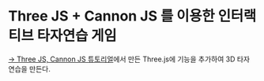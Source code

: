 # Three JS + Cannon JS 를 이용한 인터랙티브 타자연습 게임

[-> Three JS, Cannon JS 튜토리얼](TUTORIALS.md)에서 만든 Three.js에 기능을 추가하여 3D 타자 연습을 만든다.
